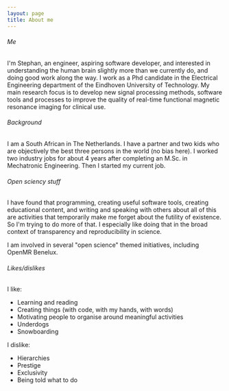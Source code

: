 ```yaml
---
layout: page
title: About me
---
```


###### Me
I'm Stephan, an engineer, aspiring software developer, and interested in understanding the human brain slightly more than we currently do, and doing good work along the way. I work as a Phd candidate in the Electrical Engineering department of the Eindhoven University of Technology. My main research focus is to develop new signal processing methods, software tools and processes to improve the quality of real-time functional magnetic resonance imaging for clinical use.   

###### Background

I am a South African in The Netherlands. I have a partner and two kids who are objectively the best three persons in the world (no bias here). 
I worked two industry jobs for about 4 years after completing an M.Sc. in Mechatronic Engineering. Then I started my current job. 

###### Open sciency stuff
I have found that programming, creating useful software tools, creating educational content, and writing and speaking with others about all of this are activities that temporarily make me forget about the futility of existence. So I'm trying to do more of that. I especially like doing that in the broad context of transparency and reproducibility in science.

I am involved in several "open science" themed initiatives, including OpenMR Benelux.

###### Likes/dislikes

I like:
- Learning and reading
- Creating things (with code, with my hands, with words)
- Motivating people to organise around meaningful activities
- Underdogs
- Snowboarding

I dislike:
- Hierarchies
- Prestige
- Exclusivity
- Being told what to do



 

  



